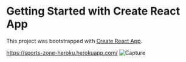 # Getting Started with Create React App

This project was bootstrapped with [Create React App](https://github.com/facebook/create-react-app).

https://sports-zone-heroku.herokuapp.com/
![Capture](https://user-images.githubusercontent.com/66091449/174120545-13f198b0-08cc-4d09-80b7-b415b53a3387.PNG)

